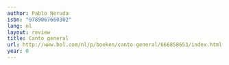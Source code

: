 ```yaml
---
author: Pablo Neruda
isbn: "9789067660302"
lang: nl
layout: review
title: Canto general
url: http://www.bol.com/nl/p/boeken/canto-general/666858653/index.html
year: 0
---
```

